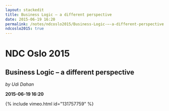 ```yaml
---
layout: stackedit
title: Business Logic – a different perspective
date: 2015-06-19 16:20
permalink: /notes/ndcoslo2015/Business-Logic-–-a-different-perspective.html
ndcoslo2015: true
---
```


# NDC Oslo 2015

## Business Logic – a different perspective
*by Udi Dahan*

**2015-06-19 16:20**

{% include vimeo.html id="131757759" %}